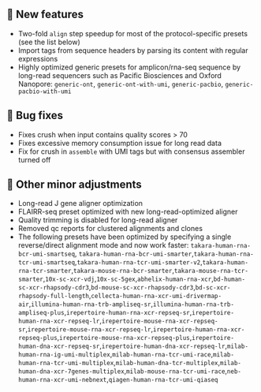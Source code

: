 ## 🚀 New features

- Two-fold `align` step speedup for most of the protocol-specific presets (see the list below)
- Import tags from sequence headers by parsing its content with regular expressions
- Highly optimized generic presets for amplicon/rna-seq sequence by long-read sequencers such as Pacific Biosciences and Oxford Nanopore: `generic-ont`, `generic-ont-with-umi`, `generic-pacbio`, `generic-pacbio-with-umi`

## 🐞 Bug fixes

- Fixes crush when input contains quality scores > 70
- Fixes excessive memory consumption issue for long read data
- Fix for crush in `assemble` with UMI tags but with consensus assembler turned off

## 👷 Other minor adjustments
- Long-read J gene aligner optimization
- FLAIRR-seq preset optimized with new long-read-optimized aligner
- Quality trimming is disabled for long-read aligner
- Removed qc reports for clustered alignments and clones
- The following presets have been optimized by specifying a single reverse/direct alignment mode and now work faster:
  `takara-human-rna-bcr-umi-smartseq`, `takara-human-rna-bcr-umi-smarter`,`takara-human-rna-tcr-umi-smartseq`,`takara-human-rna-tcr-umi-smarter-v2`,`takara-human-rna-tcr-smarter`,`takara-mouse-rna-bcr-smarter`,`takara-mouse-rna-tcr-smarter`,`10x-sc-xcr-vdj`,`10x-sc-5gex`,`abhelix-human-rna-xcr`,`bd-human-sc-xcr-rhapsody-cdr3`,`bd-mouse-sc-xcr-rhapsody-cdr3`,`bd-sc-xcr-rhapsody-full-length`,`cellecta-human-rna-xcr-umi-drivermap-air`,`illumina-human-rna-trb-ampliseq-sr`,`illumina-human-rna-trb-ampliseq-plus`,`irepertoire-human-rna-xcr-repseq-sr`,`irepertoire-human-rna-xcr-repseq-lr`,`irepertoire-mouse-rna-xcr-repseq-sr`,`irepertoire-mouse-rna-xcr-repseq-lr`,`irepertoire-human-rna-xcr-repseq-plus`,`irepertoire-mouse-rna-xcr-repseq-plus`,`irepertoire-human-dna-xcr-repseq-sr`,`irepertoire-human-dna-xcr-repseq-lr`,`milab-human-rna-ig-umi-multiplex`,`milab-human-rna-tcr-umi-race`,`milab-human-rna-tcr-umi-multiplex`,`milab-human-dna-tcr-multiplex`,`milab-human-dna-xcr-7genes-multiplex`,`milab-mouse-rna-tcr-umi-race`,`neb-human-rna-xcr-umi-nebnext`,`qiagen-human-rna-tcr-umi-qiaseq`